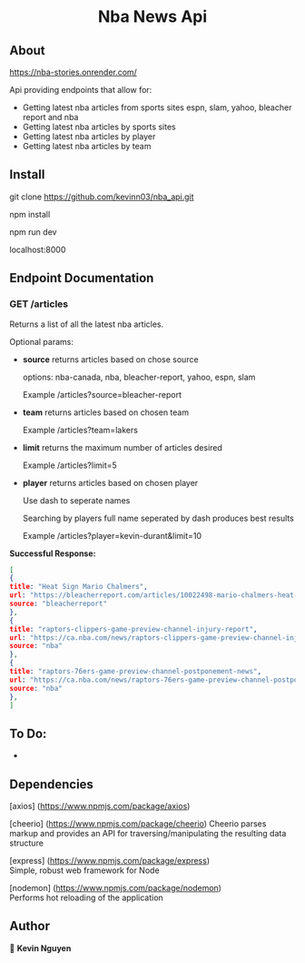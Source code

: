 <h1 align="center">Nba News Api</h1>

## About

https://nba-stories.onrender.com/

Api providing endpoints that allow for:

- Getting latest nba articles from sports sites espn, slam, yahoo, bleacher report and nba
- Getting latest nba articles by sports sites
- Getting latest nba articles by player
- Getting latest nba articles by team

## Install

git clone https://github.com/kevinn03/nba_api.git

npm install

npm run dev

localhost:8000

## Endpoint Documentation

### GET /articles

Returns a list of all the latest nba articles.

Optional params:
- **source** returns articles based on chose source

    options: nba-canada, nba, bleacher-report, yahoo, espn, slam

    Example /articles?source=bleacher-report

- **team** returns articles based on chosen team

    Example /articles?team=lakers

- **limit** returns the maximum number of articles desired
  
    Example /articles?limit=5  
  
- **player** returns articles based on chosen player
  
    Use dash to seperate names
    
    Searching by players full name seperated by dash produces best results
    
    Example /articles?player=kevin-durant&limit=10
 
  






**Successful Response:**

```JSON
[
{
title: "Heat Sign Mario Chalmers",
url: "https://bleacherreport.com/articles/10022498-mario-chalmers-heat-agree-to-10-day-contract-won-2-championships-with-miami",
source: "bleacherreport"
},
{
title: "raptors-clippers-game-preview-channel-injury-report",
url: "https://ca.nba.com/news/raptors-clippers-game-preview-channel-injury-report/wd09hzt1cqa1160vk9qanglf2",
source: "nba"
},
{
title: "raptors-76ers-game-preview-channel-postponement-news",
url: "https://ca.nba.com/news/raptors-76ers-game-preview-channel-postponement-news/os7dkg8vx7ae1upt6z2w59g3b",
source: "nba"
},
]
```


## To Do:

- 

## Dependencies

[axios] (https://www.npmjs.com/package/axios)

[cheerio] (https://www.npmjs.com/package/cheerio)
Cheerio parses markup and provides an API for traversing/manipulating the resulting data structure

[express] (https://www.npmjs.com/package/express)  
Simple, robust web framework for Node

[nodemon] (https://www.npmjs.com/package/nodemon)  
Performs hot reloading of the application

## Author

👤 **Kevin Nguyen**

